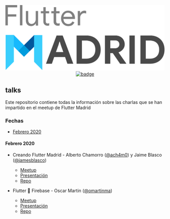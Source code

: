 
<p align="center">
<img src="img/logo_flutter_madrid.png" alt="Logo Flutter Madrid">
<a href="https://github.com/Flutter-Madrid">
<img src="https://img.shields.io/badge/made%20by-Flutter%20Madrid-blue" alt="badge">
</a>
</p>

## talks

Este repositorio contiene todas la información sobre las charlas que se han impartido en el meetup de Flutter Madrid

### Fechas

- [Febrero 2020](https://github.com/Flutter-Madrid/talks#febrero-2020)

#### Febrero 2020

- Creando Flutter Madrid - Alberto Chamorro ([@ach4m0](https://github.com/ach4m0)) y Jaime Blasco ([@jamesblasco](https://github.com/jamesblasco))
    - [Meetup](https://www.meetup.com/es-ES/Flutter-Madrid/events/268141382/)
    - [Presentación](https://flutter-madrid.github.io/welcome/#/)
    - [Repo](https://github.com/Flutter-Madrid/welcome)

- Flutter 💙 Firebase - Oscar Martin ([@omartinma](https://github.com/omartinma))
    - [Meetup](https://www.meetup.com/es-ES/Flutter-Madrid/events/268141382/)
    - [Presentación](https://github.com/Flutter-Madrid/talks/blob/master/pdf/Meetup%20Flutter%20love%20Firebase.pdf)
    - [Repo](https://github.com/omartinma/flutter_firebase)
